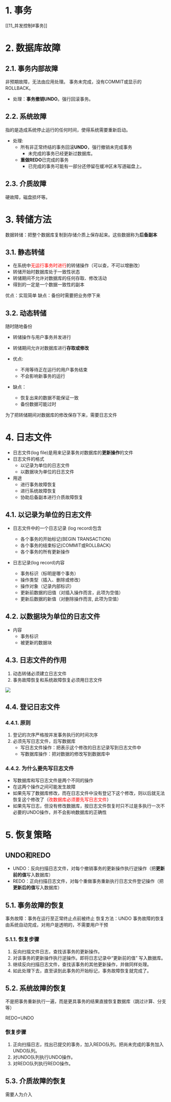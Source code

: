 
# 1. 事务

[[11_并发控制#事务]]

# 2. 数据库故障

## 2.1. 事务内部故障

非预期故障，无法由应用处理。
事务未完成，没有COMMIT或显示的ROLLBACK。

- 处理：**事务撤销UNDO**。强行回滚事务。

## 2.2. 系统故障

指的是造成系统停止运行的任何时间，使得系统需要重新启动。

- 处理:
	- 所有非正常终结的事务回滚**UNDO**，强行撤销未完成事务
		- 未完成的事务已经更新过数据库。
	- **重做REDO**已完成的事务
		- 已完成的事务可能有一部分还停留在缓冲区未写道磁盘上。

## 2.3. 介质故障

硬故障，磁盘损坏等。

# 3. 转储方法

数据转储：把整个数据库复制到存储介质上保存起来。这些数据称为**后备副本**

## 3.1. 静态转储

- 在系统中<font color="#ff0000">无运行事务时进行</font>的转储操作（可以查，不可以增删改）
- 转储开始时数据库处于一致性状态
- 转储期间不允许对数据库的任何存取、修改活动
- 得到的一定是一个数据一致性的副本 

优点：实现简单
缺点：备份时需要把业务停下来

## 3.2. 动态转储
随时随地备份

- 转储操作与用户事务并发进行
- 转储期间允许对数据库进行**存取或修改**

- 优点:
	- 不用等待正在运行的用户事务结束
	- 不会影响新事务的运行

- 缺点：
	- 恢复出来的数据不能保证一致
	- 备份数据可能过时

为了把转储期间对数据库的修改保存下来，需要日志文件
# 4. 日志文件

- 日志文件(log file)是用来记录事务对数据库的**更新操作**的文件
- 日志文件的格式
	- 以记录为单位的日志文件
	- 以数据块为单位的日志文件
- 用途
	- 进行事务故障恢复
	- 进行系统故障恢复
	- 协助后备副本进行介质故障恢复


## 4.1. 以记录为单位的日志文件

- 日志文件中的一个日志记录 (log  record)包含
	- 各个事务的开始标记(BEGIN TRANSACTION)
	- 各个事务的结束标记(COMMIT或ROLLBACK)
	- 各个事务的所有更新操作


- 日志记录(log record)内容
	- 事务标识（标明是哪个事务） 
	- 操作类型（插入、删除或修改）
	- 操作对象（记录内部标识）
	- 更新前数据的旧值（对插入操作而言，此项为空值）
	- 更新后数据的新值（对删除操作而言, 此项为空值）

## 4.2. 以数据块为单位的日志文件

- 内容
	- 事务标识
	- 被更新的数据块

## 4.3. 日志文件的作用


1. 动态转储必须建立日志文件
2. 事务故障恢复和系统故障恢复必须用日志文件

![](https://chillcharlie-img.oss-cn-hangzhou.aliyuncs.com/imgae/2023/05/09/bd3c95237e4fc45a63e7cbacc9c9a46d_Pasted%20image%2020230509170235.png)

## 4.4. 登记日志文件

### 4.4.1. 原则

1. 登记的次序严格按并发事务执行的时间次序
2. 必须先写日志文件，后写数据库
	- 写日志文件操作：把表示这个修改的日志记录写到日志文件中
	- 写数据库操作：把对数据的修改写到数据库中

### 4.4.2. 为什么要先写日志文件

- 写数据库和写日志文件是两个不同的操作
- 在这两个操作之间可能发生故障
- 如果先写了数据库修改，而在日志文件中没有登记下这个修改，则以后就无法恢复这个修改了（<font color="#ff0000">改数据库必须要先写日志文件</font>）
- 如果先写日志，但没有修改数据库，按日志文件恢复时只不过是多执行一次不必要的UNDO操作，并不会影响数据库的正确性

# 5. 恢复策略

## UNDO和REDO

- UNDO：反向扫描日志文件，对每个撤销事务的更新操作执行逆操作（把**更新前的值**写入数据库）
- REDO：正向扫描日志文件，对每个重做事务重新执行日志文件登记操作（把**更新后的值**写入数据库）

## 5.1. 事务故障的恢复

事务故障：事务在运行至正常终止点前被终止
恢复方法：UNDO
事务故障的恢复由系统自动完成，对用户是透明的，不需要用户干预

### 5.1.1. 恢复步骤

1. 反向扫描文件日志，查找该事务的更新操作。
2. 对该事务的更新操作执行逆操作。即将日志记录中“更新前的值” 写入数据库。
3. 继续反向扫描日志文件，查找该事务的其他更新操作，并做同样处理。
4. 如此处理下去，直至读到此事务的开始标记，事务故障恢复就完成了。

## 5.2. 系统故障的恢复

不是把事务重新执行一遍，而是更具事务的结果直接恢复数据库（跳过计算、分支等）

REDO+UNDO

### 恢复步骤

1. 正向扫描日志，找出已提交的事务，加入REDO队列。把尚未完成的事务加入UNDO队列。
2. 对UNDO队列执行UNDO操作。
3. 对REDO队列执行REDO操作。

## 5.3. 介质故障的恢复

需要人为介入

